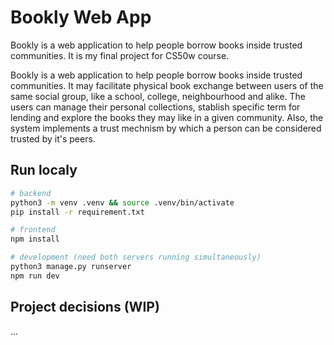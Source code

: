 # Bookly Web App

Bookly is a web application to help people borrow books inside trusted communities.
It is my final project for CS50w course. 

Bookly is a web application to help people borrow books inside trusted communities.
It may facilitate physical book exchange between users of the same 
social group, like a school, college, neighbourhood and alike. The users can manage 
their personal collections, stablish specific term for lending and explore the books 
they may like in a given community. Also, the system implements a trust mechnism by 
which a person can be considered trusted by it's peers.


## Run localy

```bash
# backend
python3 -m venv .venv && source .venv/bin/activate
pip install -r requirement.txt

# frontend
npm install

# development (need both servers running simultaneously)
python3 manage.py runserver
npm run dev

```

## Project decisions (WIP)

... 
